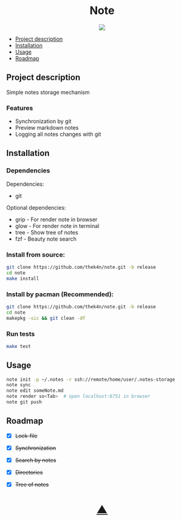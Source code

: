

<h1 align="center">Note</h1>

<p align="center">
  <a href="https://github.com/TheK4n">
    <img src="https://img.shields.io/github/followers/TheK4n?label=Follow&style=social">
  </a>
</p>

* [Project description](#chapter-0)
* [Installation](#chapter-1)
* [Usage](#chapter-2)
* [Roadmap](#chapter-3)


<a id="chapter-0"></a>
## Project description 

Simple notes storage mechanism

### Features

* Synchronization by git
* Preview markdown notes
* Logging all notes changes with git


<a id="chapter-1"></a>
## Installation


### Dependencies

Dependencies:
* git

Optional dependencies:
* grip - For render note in browser
* glow - For render note in terminal
* tree - Show tree of notes
* fzf - Beauty note search


### Install from source:
```bash
git clone https://github.com/thek4n/note.git -b release
cd note
make install
```

### Install by pacman (Recommended):
```bash
git clone https://github.com/thek4n/note.git -b release
cd note
makepkg -sic && git clean -df
```

### Run tests
```bash
make test
```


<a id="chapter-2"></a>
## Usage

```bash
note init -p ~/.notes -r ssh://remote/home/user/.notes-storage
note sync
note edit someNote.md
note render so<Tab>  # open localhost:6751 in browser
note git push
```


<a id="chapter-3"></a>
## Roadmap

* [X] ~~Lock-file~~
* [X] ~~Synchronization~~
* [X] ~~Search by notes~~
* [X] ~~Directories~~
* [X] ~~Tree of notes~~


<h1 align="center"><a href="#top">▲</a></h1>
